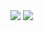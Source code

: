 <img src="front-end/src/assets/img/Capture d'écran 2024-07-16 162907.png" />
<img src="front-end/src/assets/img/Capture d'écran 2024-07-16 163412.png" />